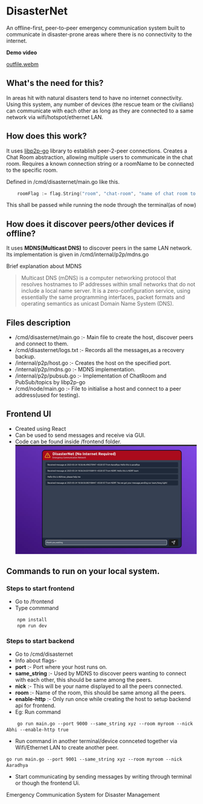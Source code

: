 # DisasterNet 

 An offline-first, peer-to-peer emergency communication system built to communicate in disaster-prone areas where there is no connectivity to the internet.

**Demo video**
    
[outfile.webm](https://github.com/user-attachments/assets/7940c3cd-d245-44ee-961d-6ce7953df8fa)

## What's the need for this?
In areas hit with natural disasters tend to have no internet connectivity. Using this system, any number of devices (the rescue team or the civilians) can communicate with each other as long as they are connected to a same network via wifi/hotspot/ethernet LAN.

## How does this work?
It uses [libp2p-go](https://github.com/libp2p/go-libp2p) library to establish peer-2-peer connections.
Creates a Chat Room abstraction, allowing multiple users to communicate in the chat room.
Requires a known connection string or a roomName to be connected to the specific room.

Defined in /cmd/disasternet/main.go like this. 

```go
	roomFlag := flag.String("room", "chat-room", "name of chat room to join")
```
This shall be passed while running the node through the terminal(as of now)

## How does it discover peers/other devices if offline?
It uses **MDNS(Multicast DNS)** to discover peers in the same LAN network.
Its implementation is given in /cmd/internal/p2p/mdns.go

Brief explanation about MDNS
 
 > Multicast DNS (mDNS) is a computer networking protocol that resolves hostnames to IP addresses within small networks that do not include a local name server. It is a zero-configuration service, using essentially the same programming interfaces, packet formats and operating semantics as unicast Domain Name System (DNS).

 ## Files description
  - /cmd/disasternet/main.go :- Main file to create the host, discover peers and connect to them.
  - /cmd/disasternet/logs.txt :- Records all the messages,as a recovery backup.
  - /internal/p2p/host.go :- Creates the host on the specified port.
  - /internal/p2p/mdns.go :- MDNS implementation.
  - /internal/p2p/pubsub.go :- Implementation of ChatRoom and PubSub/topics by libp2p-go
  - /cmd/node/main.go :- File to initialise a host and connect to a peer address(used for testing).

## Frontend UI
 - Created using React
 - Can be used to send messages and receive via GUI.
 - Code can be found inside /frontend folder.
 ![frontend](ui.png)

## Commands to run on your local system.

### Steps to start frontend
- Go to /frontend 
- Type commmand
```console
    npm install
    npm run dev
```

### Steps to start backend
- Go to /cmd/disasternet
- Info about flags-
- **port** :- Port where your host runs on.
- **same_string** :- Used by MDNS to discover peers wanting to connect with each other, this should be same among the peers.
- **nick** :- This will be your name displayed to all the peers connected.
- **room** :- Name of the room, this should be same among all the peers.
- **enable-http** :- Only run once while creating the host to setup backend api for frontend.
- Eg: Run command
```console
    go run main.go --port 9000 --same_string xyz --room myroom --nick Abhi --enable-http true
```
- Run command in another terminal/device connceted together via Wifi/Ethernet LAN to create another peer.
```console
go run main.go --port 9001 --same_string xyz --room myroom --nick Aaradhya
```
- Start communicating by sending messages by writing through terminal or though the frontend Ui.

Emergency Communication System for Disaster Management
